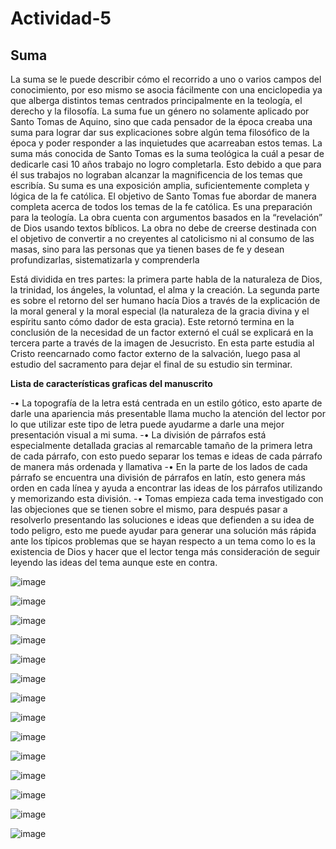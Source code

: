 # Actividad-5
## Suma

La suma se le puede describir cómo el recorrido a uno o varios campos del conocimiento, por eso mismo se asocia fácilmente con una enciclopedia ya que alberga distintos temas centrados principalmente en la teología, el derecho y la filosofía. La suma fue un género no solamente aplicado por Santo Tomas de Aquino, sino que cada pensador de la época creaba una suma para lograr dar sus explicaciones sobre algún tema filosófico de la época y poder responder a las inquietudes que acarreaban estos temas. La suma más conocida de Santo Tomas es la suma teológica la cuál a pesar de dedicarle casi 10 años trabajo no logro completarla. Esto debido a que para él sus trabajos no lograban alcanzar la magnificencia de los temas que escribía. Su suma es una exposición amplia, suficientemente completa y lógica de la fe católica. El objetivo de Santo Tomas fue abordar de manera completa acerca de todos los temas de la fe católica. Es una preparación para la teología. La obra cuenta con argumentos basados en la “revelación” de Dios usando textos bíblicos. La obra no debe de creerse destinada con el objetivo de convertir a no creyentes al catolicismo ni al consumo de las masas, sino para las personas que ya tienen bases de fe y desean profundizarlas, sistematizarla y comprenderla

Está dividida en tres partes: la primera parte habla de la naturaleza de Dios, la trinidad, los ángeles, la voluntad, el alma y la creación. La segunda parte es sobre el retorno del ser humano hacía Dios a través de la explicación de la moral general y la moral especial (la naturaleza de la gracia divina y el espíritu santo cómo dador de esta gracia). Este retornó termina en la conclusión de la necesidad de un factor externó el cuál se explicará en la tercera parte a través de la imagen de Jesucristo. En esta parte estudia al Cristo reencarnado como factor externo de la salvación, luego pasa al estudio del sacramento para dejar el final de su estudio sin terminar.

**Lista de características graficas del manuscrito**

-•	La topografía de la letra está centrada en un estilo gótico, esto aparte de darle una apariencia más presentable llama mucho la atención del lector por lo que utilizar este tipo de letra puede ayudarme a darle una mejor presentación visual a mi suma.
-•	La división de párrafos está especialmente detallada gracias al remarcable tamaño de la primera letra de cada párrafo, con esto puedo separar los temas e ideas de cada párrafo de manera más ordenada y llamativa
-•	En la parte de los lados de cada párrafo se encuentra una división de párrafos en latín, esto genera más orden en cada línea y ayuda a encontrar las ideas de los párrafos utilizando y memorizando esta división.
-•	Tomas empieza cada tema investigado con las objeciones que se tienen sobre el mismo, para después pasar a resolverlo presentando las soluciones e ideas que defienden a su idea de todo peligro, esto me puede ayudar para generar una solución más rápida ante los típicos problemas que se hayan respecto a un tema como lo es la existencia de Dios y hacer que el lector tenga más consideración de seguir leyendo las ideas del tema aunque este en contra.

![image](https://user-images.githubusercontent.com/117119086/199102114-233d75f5-5711-481b-9493-f86d4e2ea4db.png)

![image](https://user-images.githubusercontent.com/117119086/208186740-009c9ed2-873c-40c5-8277-cc4c8f32b29c.png)

![image](https://user-images.githubusercontent.com/117119086/208186820-eb69a37f-b33f-4a28-90e8-4a22d663796b.png)

![image](https://user-images.githubusercontent.com/117119086/208186877-89400c7f-05b0-40ab-96bf-ce5c26952b50.png)

![image](https://user-images.githubusercontent.com/117119086/208186916-b87ad186-a2c8-47f0-b311-864745efcb33.png)

![image](https://user-images.githubusercontent.com/117119086/208186957-7e5b6362-d0a2-46be-a21c-374b073a6494.png)

![image](https://user-images.githubusercontent.com/117119086/208186987-e4a8eb90-90b3-4720-b6a6-f610201f363c.png)

![image](https://user-images.githubusercontent.com/117119086/208187019-725ca284-0a57-435e-82b7-b1dfe67368b6.png)

![image](https://user-images.githubusercontent.com/117119086/208187059-3f50da8a-0bc0-4c73-a549-34d136a2a01d.png)

![image](https://user-images.githubusercontent.com/117119086/208187107-7f08d2c5-2d15-49cc-b90e-4a0b443b31be.png)

![image](https://user-images.githubusercontent.com/117119086/208187155-81972dbf-f013-4b4b-a40f-64a570245099.png)

![image](https://user-images.githubusercontent.com/117119086/208187181-60fca117-469e-48a2-a347-07d83f7b500e.png)

![image](https://user-images.githubusercontent.com/117119086/208187205-7b5eb94b-f435-45e5-8ef2-0c1b6b67c1c9.png)

![image](https://user-images.githubusercontent.com/117119086/208187241-88ebae92-ccd9-46ad-83a0-96acc80757f9.png)
